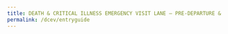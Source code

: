 ```yaml
---
title: DEATH & CRITICAL ILLNESS EMERGENCY VISIT LANE – PRE-DEPARTURE & ENTRY GUIDE
permalink: /dcev/entryguide
---
```

